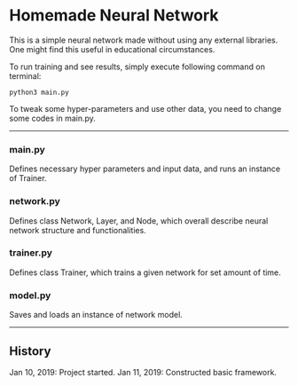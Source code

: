 # Homemade Neural Network

This is a simple neural network made without using any external libraries. One might find this useful in educational circumstances.

To run training and see results, simply execute following command on terminal:

```
python3 main.py
```

To tweak some hyper-parameters and use other data, you need to change some codes in main.py.

---
### main.py
Defines necessary hyper parameters and input data, and runs an instance of Trainer.

### network.py
Defines class Network, Layer, and Node, which overall describe neural network structure and functionalities.

### trainer.py
Defines class Trainer, which trains a given network for set amount of time.

### model.py
Saves and loads an instance of network model.


---
## History
Jan 10, 2019: Project started.
Jan 11, 2019: Constructed basic framework.